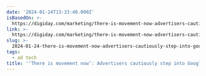 ```yaml
---
date: '2024-01-24T13:33:40.000Z'
isBasedOn: >-
  https://digiday.com/marketing/there-is-movement-now-advertisers-cautiously-step-into-googles-chromes-cookieless-era-with-the-privacy-sandbox/
link: >-
  https://digiday.com/marketing/there-is-movement-now-advertisers-cautiously-step-into-googles-chromes-cookieless-era-with-the-privacy-sandbox/
slug: >-
  2024-01-24-there-is-movement-now-advertisers-cautiously-step-into-googles-chromes
tags:
  - ad tech
title: '‘There is movement now’: Advertisers cautiously step into Google’s Chrome''s'
---
```


